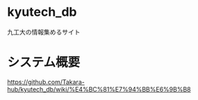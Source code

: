 # kyutech_db
九工大の情報集めるサイト

# システム概要
<https://github.com/Takara-hub/kyutech_db/wiki/%E4%BC%81%E7%94%BB%E6%9B%B8>
